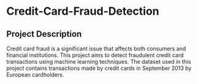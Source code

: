 # Credit-Card-Fraud-Detection

## Project Description
Credit card fraud is a significant issue that affects both consumers and financial institutions. This project aims to detect fraudulent credit card transactions using machine learning techniques. The dataset used in this project contains transactions made by credit cards in September 2013 by European cardholders.
